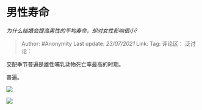 # 男性寿命
*为什么结婚会提高男性的平均寿命，却对女性影响很小?*

> Author: #Anonymity
> Last update: *23/07/2021*
> Link:
> Tag:
> 评论区：
> 泛讨论：

交配季节普遍是雄性哺乳动物死亡率最高的时期。

普遍。

![](https://pic1.zhimg.com/50/v2-52530620183740a2eca505adbc5c7a6c_hd.jpg?source=1940ef5c)

![](https://pic2.zhimg.com/50/v2-a30c90f9994db877264c93905da627d1_hd.jpg?source=1940ef5c)

